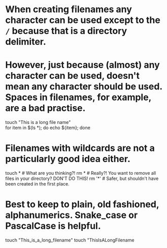 # When creating filenames any character can be used except to the `/` because that is a directory delimiter.

# However, just because (almost) any character can be used, doesn't mean any character should be used. Spaces in filenames, for example, are a bad practise.

touch "This is a long file name"   
for item in $(ls *); do echo ${item}; done

# Filenames with wildcards are not a particularly good idea either.
touch * # What are you thinking?!
rm * # Really?! You want to remove all files in your directory? DON'T DO THIS!
rm '*' # Safer, but shouldn't have been created in the first place.

# Best to keep to plain, old fashioned, alphanumerics. Snake_case or PascalCase is helpful.

touch "This_is_a_long_filename"
touch "ThisIsALongFilename
